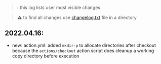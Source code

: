 > :information_source: this log lists user most visible changes

> :warning: to find all changes use [changelog.txt](https://github.com/andry81-devops/gh-action--git-checkout/blob/master/changelog.txt) file in a directory

## 2022.04.16:
* new: action.yml: added `mkdir-p` to allocate directories after checkout because the `actions/checkout` action script does cleanup a working copy directory before execution
